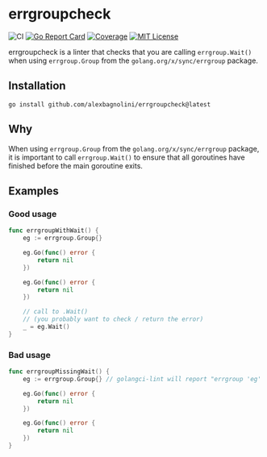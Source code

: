 # errgroupcheck

![CI](https://github.com/alexbagnolini/errgroupcheck/workflows/CI/badge.svg)
[![Go Report Card](https://goreportcard.com/badge/github.com/alexbagnolini/errgroupcheck)](https://goreportcard.com/report/github.com/alexbagnolini/errgroupcheck)
[![Coverage](https://coveralls.io/repos/github/alexbagnolini/errgroupcheck/badge.svg?branch=master)](https://coveralls.io/github/alexbagnolini/errgroupcheck?branch=master)
[![MIT License](http://img.shields.io/badge/license-MIT-blue.svg?style=flat)](LICENSE)

errgroupcheck is a linter that checks that you are calling `errgroup.Wait()` when using `errgroup.Group` from the `golang.org/x/sync/errgroup` package.

## Installation

```
go install github.com/alexbagnolini/errgroupcheck@latest
```

## Why

When using `errgroup.Group` from the `golang.org/x/sync/errgroup` package, it is important to call `errgroup.Wait()` to ensure that all goroutines have finished before the main goroutine exits.

## Examples

### Good usage

```go
func errgroupWithWait() {
	eg := errgroup.Group{}

	eg.Go(func() error {
		return nil
	})

	eg.Go(func() error {
		return nil
	})

	// call to .Wait()
	// (you probably want to check / return the error)
	_ = eg.Wait()
}
```

### Bad usage

```go
func errgroupMissingWait() {
	eg := errgroup.Group{} // golangci-lint will report "errgroup 'eg' does not have Wait called"

	eg.Go(func() error {
		return nil
	})

	eg.Go(func() error {
		return nil
	})
}
```